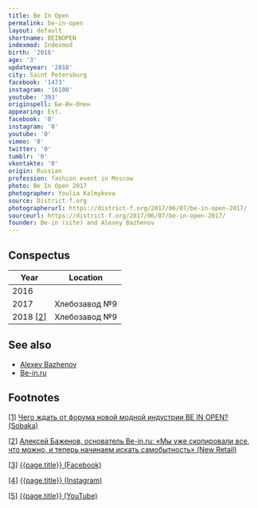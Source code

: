 ```yaml
---
title: Be In Open
permalink: be-in-open
layout: default
shortname: BEINOPEN
indexmod: Indexmod
birth: '2016'
age: '3'
updateyear: '2018'
city: Saint Petersburg
facebook: '1473'
instagram: '16100'
youtube: '393'
originspell: Би-Ин-Опен
appearing: Est.
facebook: '0'
instagram: '0'
youtube: '0'
vimeo: '0'
twitter: '0'
tumblr: '0'
vkontakte: '0'
origin: Russian
profession: fashion event in Moscow
photo: Be In Open 2017
photographer: Youlia Kalmykova
source: District-f.org
photographerurl: https://district-f.org/2017/06/07/be-in-open-2017/
sourceurl: https://district-f.org/2017/06/07/be-in-open-2017/
founder: Be-in (site) and Alexey Bazhenov
---
```


## Сonspectus

|Year|Location|
|-|-|
|2016||
|2017|Хлебозавод №9|
|2018 <span id="a2">[\[2\]](#f2)</span>|Хлебозавод №9|

## See also

+ [Alexey Bazhenov](bazhenov-alexey)
+ [Be-in.ru](be-in)

## Footnotes

[[1]](#a1) <span id="f1"></span> [Чего ждать от форума новой модной индустрии BE IN OPEN? (Sobaka)](http://www.sobaka.ru/fashion/heroes/58078)

[[2]](#a2) <span id="f2"></span> [Алексей Баженов, основатель Be-in.ru: «Мы уже скопировали все, что можно, и теперь начинаем искать самобытность» (New Retail)](http://www.sobaka.ru/fashion/heroes/58078)

[[3]](#a3) <span id="f3"></span> [{{page.title}} (Facebook)](https://www.facebook.com/beinopen)

[[4]](#a4) <span id="f4"></span> [{{page.title}} (Instagram)](https://www.instagram.com/bein_open/)

[[5]](#a5) <span id="f5"></span> [{{page.title}} (YouTube)](https://www.youtube.com/beinopen/)
